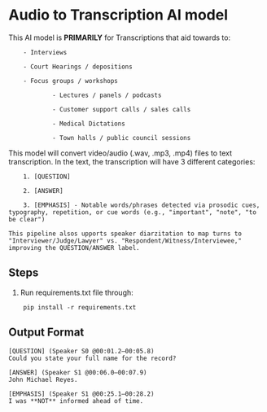 # Audio to Transcription AI model 

This AI model is **PRIMARILY** for Transcriptions that aid towards to: 

        - Interviews

        - Court Hearings / depositions

        - Focus groups / workshops

				- Lectures / panels / podcasts

				- Customer support calls / sales calls

				- Medical Dictations

				- Town halls / public council sessions

This model will convert video/audio (.wav, .mp3, .mp4) files to text transcription. In the text, the transcription will have 3 different categories: 

        1. [QUESTION]

        2. [ANSWER]

        3. [EMPHASIS] - Notable words/phrases detected via prosodic cues, typography, repetition, or cue words (e.g., "important", "note", "to be clear")

    This pipeline alsos upports speaker diarzitation to map turns to "Interviewer/Judge/Lawyer" vs. "Respondent/Witness/Interviewee," improving the QUESTION/ANSWER label. 
    
## Steps
1. Run requirements.txt file through:
```
    pip install -r requirements.txt    
```

## Output Format 
```
[QUESTION] (Speaker S0 @00:01.2–00:05.8)
Could you state your full name for the record?

[ANSWER] (Speaker S1 @00:06.0–00:07.9)
John Michael Reyes.

[EMPHASIS] (Speaker S1 @00:25.1–00:28.2)
I was **NOT** informed ahead of time.
```
